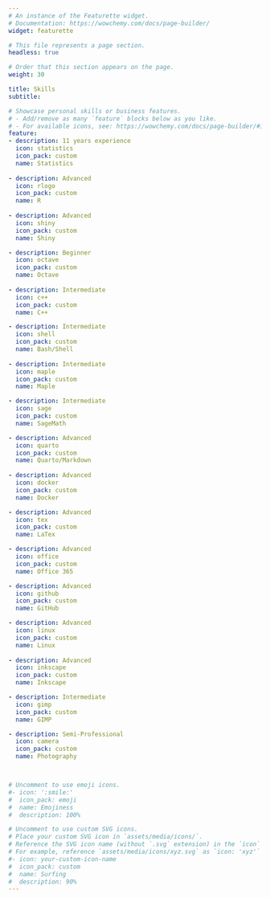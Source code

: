 ```yaml
---
# An instance of the Featurette widget.
# Documentation: https://wowchemy.com/docs/page-builder/
widget: featurette

# This file represents a page section.
headless: true

# Order that this section appears on the page.
weight: 30

title: Skills
subtitle:

# Showcase personal skills or business features.
# - Add/remove as many `feature` blocks below as you like.
# - For available icons, see: https://wowchemy.com/docs/page-builder/#icons
feature:
- description: 11 years experience 
  icon: statistics
  icon_pack: custom
  name: Statistics
  
- description: Advanced
  icon: rlogo
  icon_pack: custom
  name: R
  
- description: Advanced
  icon: shiny
  icon_pack: custom
  name: Shiny

- description: Beginner
  icon: octave
  icon_pack: custom
  name: Octave
  
- description: Intermediate
  icon: c++
  icon_pack: custom
  name: C++

- description: Intermediate
  icon: shell
  icon_pack: custom
  name: Bash/Shell
  
- description: Intermediate
  icon: maple
  icon_pack: custom
  name: Maple

- description: Intermediate 
  icon: sage
  icon_pack: custom
  name: SageMath

- description: Advanced
  icon: quarto
  icon_pack: custom
  name: Quarto/Markdown
  
- description: Advanced
  icon: docker
  icon_pack: custom
  name: Docker

- description: Advanced
  icon: tex
  icon_pack: custom
  name: LaTex

- description: Advanced
  icon: office
  icon_pack: custom
  name: Office 365

- description: Advanced
  icon: github
  icon_pack: custom
  name: GitHub

- description: Advanced
  icon: linux
  icon_pack: custom
  name: Linux
  
- description: Advanced
  icon: inkscape
  icon_pack: custom
  name: Inkscape

- description: Intermediate
  icon: gimp
  icon_pack: custom
  name: GIMP

- description: Semi-Professional
  icon: camera
  icon_pack: custom
  name: Photography



# Uncomment to use emoji icons.
#- icon: ':smile:'
#  icon_pack: emoji
#  name: Emojiness
#  description: 100% 

# Uncomment to use custom SVG icons.
# Place your custom SVG icon in `assets/media/icons/`.
# Reference the SVG icon name (without `.svg` extension) in the `icon` field.
# For example, reference `assets/media/icons/xyz.svg` as `icon: 'xyz'`
#- icon: your-custom-icon-name
#  icon_pack: custom
#  name: Surfing
#  description: 90%
---
```

